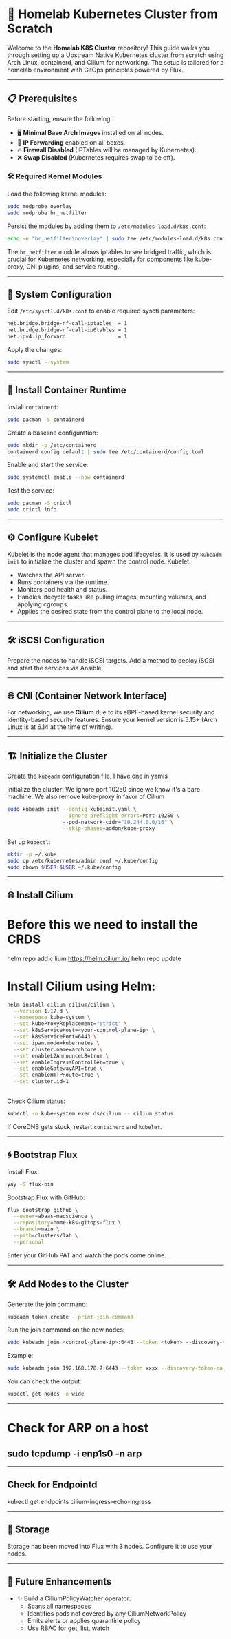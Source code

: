 # 🚀 Homelab Kubernetes Cluster from Scratch

Welcome to the **Homelab K8S Cluster** repository! This guide walks you through setting up a Upstream Native Kubernetes cluster from scratch using Arch Linux, containerd, and Cilium for networking. The setup is tailored for a homelab environment with GitOps principles powered by Flux.

---

## 📋 Prerequisites

Before starting, ensure the following:

- 🖥️ **Minimal Base Arch Images** installed on all nodes.
- 🔄 **IP Forwarding** enabled on all boxes.
- 🔥 **Firewall Disabled** (IPTables will be managed by Kubernetes).
- ❌ **Swap Disabled** (Kubernetes requires swap to be off).

### 🛠️ Required Kernel Modules

Load the following kernel modules:

```bash
sudo modprobe overlay
sudo modprobe br_netfilter
```

Persist the modules by adding them to `/etc/modules-load.d/k8s.conf`:

```bash
echo -e "br_netfilter\noverlay" | sudo tee /etc/modules-load.d/k8s.conf
```

The `br_netfilter` module allows iptables to see bridged traffic, which is crucial for Kubernetes networking, especially for components like kube-proxy, CNI plugins, and service routing.

---

## 🔧 System Configuration

Edit `/etc/sysctl.d/k8s.conf` to enable required sysctl parameters:

```bash
net.bridge.bridge-nf-call-iptables  = 1
net.bridge.bridge-nf-call-ip6tables = 1
net.ipv4.ip_forward                 = 1
```

Apply the changes:

```bash
sudo sysctl --system
```

---

## 🐳 Install Container Runtime

Install `containerd`:

```bash
sudo pacman -S containerd
```

Create a baseline configuration:

```bash
sudo mkdir -p /etc/containerd
containerd config default | sudo tee /etc/containerd/config.toml
```

Enable and start the service:

```bash
sudo systemctl enable --now containerd
```

Test the service:

```bash
sudo pacman -S crictl
sudo crictl info
```

---

## ⚙️ Configure Kubelet

Kubelet is the node agent that manages pod lifecycles. It is used by `kubeadm init` to initialize the cluster and spawn the control node. Kubelet:

- Watches the API server.
- Runs containers via the runtime.
- Monitors pod health and status.
- Handles lifecycle tasks like pulling images, mounting volumes, and applying cgroups.
- Applies the desired state from the control plane to the local node.

---

## 🛠️ iSCSI Configuration

Prepare the nodes to handle iSCSI targets. Add a method to deploy iSCSI and start the services via Ansible.

---

## 🌐 CNI (Container Network Interface)

For networking, we use **Cilium** due to its eBPF-based kernel security and identity-based security features. Ensure your kernel version is 5.15+ (Arch Linux is at 6.14 at the time of writing).

---

## 🏗️ Initialize the Cluster

Create the `kubeadm` configuration file, I have one in yamls


Initialize the cluster:
We ignore port 10250 since we know it's a bare machine.
We also remove kube-proxy in favor of Cilium

```bash
sudo kubeadm init --config kubeinit.yaml \
                  --ignore-preflight-errors=Port-10250 \  
                  --pod-network-cidr="10.244.0.0/16" \
                  --skip-phases=addon/kube-proxy

```

Set up `kubectl`:

```bash
mkdir -p ~/.kube
sudo cp /etc/kubernetes/admin.conf ~/.kube/config
sudo chown $USER:$USER ~/.kube/config
```

---

## 🌐 Install Cilium


# Before this we need to install the CRDS

helm repo add cilium https://helm.cilium.io/
helm repo update

# Install Cilium using Helm:

```bash
helm install cilium cilium/cilium \
  --version 1.17.3 \
  --namespace kube-system \
  --set kubeProxyReplacement="strict" \
  --set k8sServiceHost=<your-control-plane-ip> \
  --set k8sServicePort=6443 \
  --set ipam.mode=kubernetes \
  --set cluster.name=archcore \
  --set enableL2AnnounceLB=true \
  --set enableIngressController=true \
  --set enableGatewayAPI=true \
  --set enableHTTPRoute=true \
  --set cluster.id=1
  
```

Check Cilium status:

```bash
kubectl -n kube-system exec ds/cilium -- cilium status
```

If CoreDNS gets stuck, restart `containerd` and `kubelet`.

---

## 🌀 Bootstrap Flux

Install Flux:

```bash
yay -S flux-bin
```

Bootstrap Flux with GitHub:

```bash
flux bootstrap github \
  --owner=abaas-madscience \
  --repository=home-k8s-gitops-flux \
  --branch=main \
  --path=clusters/lab \
  --personal
```

Enter your GitHub PAT and watch the pods come online.

---

## 🛠️ Add Nodes to the Cluster

Generate the join command:

```bash
kubeadm token create --print-join-command
```

Run the join command on the new nodes:

```bash
sudo kubeadm join <control-plane-ip>:6443 --token <token> --discovery-token-ca-cert-hash sha256:<hash>
```

Example:

```bash
sudo kubeadm join 192.168.178.7:6443 --token xxxx --discovery-token-ca-cert-hash sha256:xxx
```

You can check the output:

```bash
kubectl get nodes -o wide
```

---
# Check for ARP on a host
sudo tcpdump -i enp1s0 -n arp
---

---
## Check for Endpointd
kubectl get endpoints cilium-ingress-echo-ingress


---

## 💾 Storage

Storage has been moved into Flux with 3 nodes. Configure it to use your nodes.

---

## 🧪 Future Enhancements

- ✨ Build a CiliumPolicyWatcher operator:
  - Scans all namespaces
  - Identifies pods not covered by any CiliumNetworkPolicy
  - Emits alerts or applies quarantine policy
  - Use RBAC for get, list, watch